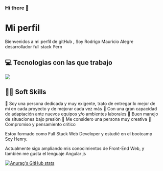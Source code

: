 ### Hi there 👋

<!--
**rmalegr/rmalegr** is a ✨ _special_ ✨ repository because its `README.md` (this file) appears on your GitHub profile.

Here are some ideas to get you started:

- 🔭 I’m currently working on ...
- 🌱 I’m currently learning ...
- 👯 I’m looking to collaborate on ...
- 🤔 I’m looking for help with ...
- 💬 Ask me about ...
- 📫 How to reach me: ...
- 😄 Pronouns: ...
- ⚡ Fun fact: ...
-->

<h1>Mi perfil</h1>
Bienvenidos a mi perfil de gitHub , Soy Rodrigo Mauricio Alegre desarrollador full stack Pern 

<h2>💻 Tecnologias con las que trabajo </h2>
<img  src= "https://user-images.githubusercontent.com/105249699/195181062-d5337c5d-8c32-4bb6-a29b-bfe4b3c7c929.jpg?raw=true" /> 
<h2>🙇🏻 Soft Skills </h2>


💬 Soy una persona dedicada y muy exigente, trato de entregar lo mejor de mi en cada proyecto y de mejorar cada vez más
💬 Con una gran capacidad de adaptación ante nuevos equipos y/o ambientes laborales
💬 Buen manejo de situaciones bajo presión
💬 Me considero una persona muy creativa
💬 Compromiso y pensamiento crítico

Estoy formado como Full Stack Web Developer y estudié en el bootcamp Soy Henry.

Actualmente sigo ampliando mis conocimientos de Front-End Web, y también me gusta el lenguaje Angular js

[![Anurag's GitHub stats](https://github-readme-stats.vercel.app/api?username=rmalegr&show_icons=true&count_private=true)](https://github.com/anuraghazra/github-readme-stats)




